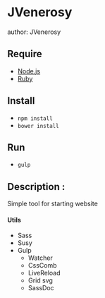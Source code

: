 JVenerosy
=======
author:  JVenerosy

## Require

- [Node.js](https://nodejs.org/en/)
- [Ruby](https://www.ruby-lang.org/en/documentation/installation/)


## Install

- `npm install`
- `bower install`

## Run

- `gulp`


## Description : ##

Simple tool for starting website


#### Utils

- Sass
- Susy
- Gulp
    - Watcher
    - CssComb
    - LiveReload
    - Grid svg
    - SassDoc